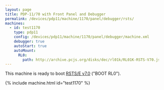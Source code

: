 ```yaml
---
layout: page
title: PDP-11/70 with Front Panel and Debugger
permalink: /devices/pdp11/machine/1170/panel/debugger/rsts/
machines:
  - id: test1170
    type: pdp11
    config: /devices/pdp11/machine/1170/panel/debugger/machine.xml
    debugger: true
    autoStart: true
    autoMount:
      RL0:
        path: http://archive.pcjs.org/disks/dec/rl01k/RL01K-RSTS-V70.json
---
```


This machine is ready to boot [RSTS/E v7.0](/disks/dec/rl01k/rstsv70/) ("BOOT RL0").

{% include machine.html id="test1170" %}
